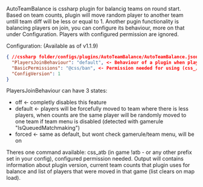 AutoTeamBalance is cssharp plugin for balancig teams on round start. Based on team counts, plugin will move random player to another team untill team diff will be less or equal to 1.
Another pugin functionality is balancing players on join, you can configure its behaviour, more on that under Configuration.
Players with configured permission are ignored.

Configuration: (Available as of v1.1.9)
```json
{ //cssharp folder/configs/plugins/AutoTeamBalance/AutoTeamBalance.json
  "PlayersJoinBehaviour": "default", <- Behaviour of a plugin when player connects to a server
  "BasicPermissions": "@css/ban", <- Permission needed for using (css_/!)atb command
  "ConfigVersion": 1
}
```
PlayersJoinBehaviour can have 3 states:
- off <- completly disables this feature
- default <- players will be forcefully moved to team where there is less players, when counts are the same player will be randomly moved to one team if team menu is disabled (detected with gamerule "IsQueuedMatchmaking")
- forced <- same as default, but wont check gamerule/team menu, will be on

Theres one command available: css_atb (in game !atb - or any other prefix set in your config), configured permission needed.
Output will contains information about plugin version, current team counts that plugin uses for balance and list of players that were moved in that game (list clears on map load).
